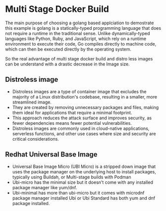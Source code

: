 # Multi Stage Docker Build

The main purpose of choosing a golang based applciation to demostrate this example is golang is a statically-typed programming language that does not require a runtime in the traditional sense. Unlike dynamically-typed languages like Python, Ruby, and JavaScript, which rely on a runtime environment to execute their code, Go compiles directly to machine code, which can then be executed directly by the operating system.

So the real advantage of multi stage docker build and distro less images can be understand with a drastic decrease in the Image size.

## Distroless image 
- Distroless images are a type of container image that excludes the majority of a Linux distribution's codebase, resulting in a smaller, more streamlined image. 
- They are created by removing unnecessary packages and files, making them ideal for applications that require a minimal footprint. 
- This approach reduces the attack surface and improves security, as fewer dependencies means fewer potential vulnerabilities. 
- Distroless images are commonly used in cloud-native applications, serverless functions, and other use cases where size and security are critical considerations. 

## Redhat Universal Base Image
- Universal Base Image Micro (UBI Micro) is a stripped down image that uses the package manager on the underlying host to install packages, typically using Buildah, or Multi-stage builds with Podman
- Ubi-micro has the minimal size but it doesn't come with any installed package manager like yum/dnf. 
- Ubi-minimal has more than ubi-micro but it comes with microdnf package manager installed Ubi or Ubi Standard has both yum and dnf package installed.